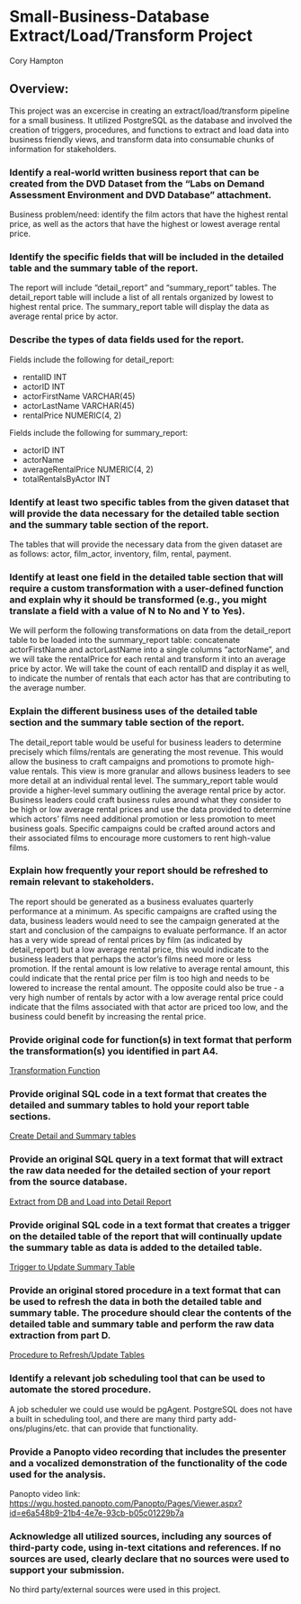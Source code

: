 # Small-Business-Database Extract/Load/Transform Project

Cory Hampton

## Overview:
This project was an excercise in creating an extract/load/transform pipeline for a small business. It utilized PostgreSQL as the database and involved the creation of triggers, procedures, and functions to extract and load data into business friendly views, and transform data into consumable chunks of information for stakeholders. 

### Identify a real-world written business report that can be created from the DVD Dataset from the “Labs on Demand Assessment Environment and DVD Database” attachment.

Business problem/need: identify the film actors that have the highest rental price, as well as the actors that have the highest or lowest average rental price. 

### Identify the specific fields that will be included in the detailed table and the summary table of the report.

The report will include “detail_report” and “summary_report” tables. The detail_report table will include a list of all rentals organized by lowest to highest rental price. The summary_report table will display the data as average rental price by actor. 

### Describe the types of data fields used for the report.
			
Fields include the following for detail_report:
- rentalID INT
- actorID INT
- actorFirstName VARCHAR(45)
- actorLastName VARCHAR(45)
- rentalPrice NUMERIC(4, 2)

Fields include the following for summary_report:
- actorID INT
- actorName 
- averageRentalPrice NUMERIC(4, 2)
- totalRentalsByActor INT

### Identify at least two specific tables from the given dataset that will provide the data necessary for the detailed table section and the summary table section of the report.
			
The tables that will provide the necessary data from the given dataset are as follows: actor, film_actor, inventory, film, rental, payment.

### Identify at least one field in the detailed table section that will require a custom transformation with a user-defined function and explain why it should be transformed (e.g., you might translate a field with a value of N to No and Y to Yes).

We will perform the following transformations on data from the detail_report table to be loaded into the summary_report table: concatenate actorFirstName and actorLastName into a single columns “actorName”, and we will take the rentalPrice for each rental and transform it into an average price by actor. We will take the count of each rentalID and display it as well, to indicate the number of rentals that each actor has that are contributing to the average number. 

### Explain the different business uses of the detailed table section and the summary table section of the report.

The detail_report table would be useful for business leaders to determine precisely which films/rentals are generating the most revenue. This would allow the business to craft campaigns and promotions to promote high-value rentals. This view is more granular and allows business leaders to see more detail at an individual rental level.
The summary_report table would provide a higher-level summary outlining the average rental price by actor. Business leaders could craft business rules around what they consider to be high or low average rental prices and use the data provided to determine which actors’ films need additional promotion or less promotion to meet business goals. Specific campaigns could be crafted around actors and their associated films to encourage more customers to rent high-value films.
			
### Explain how frequently your report should be refreshed to remain relevant to stakeholders.
			
The report should be generated as a business evaluates quarterly performance at a minimum. As specific campaigns are crafted using the data, business leaders would need to see the campaign generated at the start and conclusion of the campaigns to evaluate performance. 
If an actor has a very wide spread of rental prices by film (as indicated by detail_report) but a low average rental price, this would indicate to the business leaders that perhaps the actor’s films need more or less promotion. If the rental amount is low relative to average rental amount, this could indicate that the rental price per film is too high and needs to be lowered to increase the rental amount. The opposite could also be true - a very high number of rentals by actor with a low average rental price could indicate that the films associated with that actor are priced too low, and the business could benefit by increasing the rental price. 

### Provide original code for function(s) in text format that perform the transformation(s) you identified in part A4.

[Transformation Function](https://github.com/culturedmold/Small-Business-Database/blob/main/Small%20Business%20Database/transformation_function.sql)


### Provide original SQL code in a text format that creates the detailed and summary tables to hold your report table sections.

[Create Detail and Summary tables](https://github.com/culturedmold/Small-Business-Database/blob/main/Small%20Business%20Database/detail_and_summary_tables.sql)

### Provide an original SQL query in a text format that will extract the raw data needed for the detailed section of your report from the source database.

[Extract from DB and Load into Detail Report](https://github.com/culturedmold/Small-Business-Database/blob/main/Small%20Business%20Database/extract_and_load.sql)

### Provide original SQL code in a text format that creates a trigger on the detailed table of the report that will continually update the summary table as data is added to the detailed table.

[Trigger to Update Summary Table](https://github.com/culturedmold/Small-Business-Database/blob/main/Small%20Business%20Database/update_trigger.sql)

### Provide an original stored procedure in a text format that can be used to refresh the data in both the detailed table and summary table. The procedure should clear the contents of the detailed table and summary table and perform the raw data extraction from part D.

[Procedure to Refresh/Update Tables](https://github.com/culturedmold/Small-Business-Database/blob/main/Small%20Business%20Database/update_tables_procedure.sql)

### Identify a relevant job scheduling tool that can be used to automate the stored procedure.
			
A job scheduler we could use would be pgAgent. PostgreSQL does not have a built in scheduling tool, and there are many third party add-ons/plugins/etc. that can provide that functionality.

### Provide a Panopto video recording that includes the presenter and a vocalized demonstration of the functionality of the code used for the analysis.

Panopto video link: https://wgu.hosted.panopto.com/Panopto/Pages/Viewer.aspx?id=e6a548b9-21b4-4e7e-93cb-b05c01229b7a

### Acknowledge all utilized sources, including any sources of third-party code, using in-text citations and references. If no sources are used, clearly declare that no sources were used to support your submission.

No third party/external sources were used in this project.
